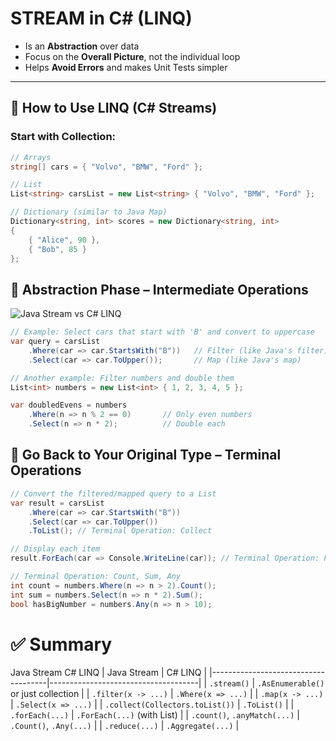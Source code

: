 # STREAM in C# (LINQ)

- Is an **Abstraction** over data  
- Focus on the **Overall Picture**, not the individual loop  
- Helps **Avoid Errors** and makes Unit Tests simpler  

---

## 🔹 How to Use LINQ (C# Streams)

### Start with Collection:

```csharp
// Arrays
string[] cars = { "Volvo", "BMW", "Ford" };

// List
List<string> carsList = new List<string> { "Volvo", "BMW", "Ford" };

// Dictionary (similar to Java Map)
Dictionary<string, int> scores = new Dictionary<string, int>
{
    { "Alice", 90 },
    { "Bob", 85 }
};

```
## 🔸 Abstraction Phase – Intermediate Operations
![Java Stream vs C# LINQ](https://raw.githubusercontent.com/AmirZaafouri/Stream_in_JAVA/main/image-1.png)

```csharp
// Example: Select cars that start with 'B' and convert to uppercase
var query = carsList
    .Where(car => car.StartsWith("B"))   // Filter (like Java's filter)
    .Select(car => car.ToUpper());       // Map (like Java's map)
```
```csharp
// Another example: Filter numbers and double them
List<int> numbers = new List<int> { 1, 2, 3, 4, 5 };

var doubledEvens = numbers
    .Where(n => n % 2 == 0)       // Only even numbers
    .Select(n => n * 2);          // Double each
```

## 🔸 Go Back to Your Original Type – Terminal Operations
```csharp
// Convert the filtered/mapped query to a List
var result = carsList
    .Where(car => car.StartsWith("B"))
    .Select(car => car.ToUpper())
    .ToList(); // Terminal Operation: Collect

// Display each item
result.ForEach(car => Console.WriteLine(car)); // Terminal Operation: ForEach

```
```csharp
// Terminal Operation: Count, Sum, Any
int count = numbers.Where(n => n > 2).Count();
int sum = numbers.Select(n => n * 2).Sum();
bool hasBigNumber = numbers.Any(n => n > 10);
```
# ✅ Summary
Java Stream	C# LINQ
| Java Stream                         | C# LINQ                             |
|-------------------------------------|-------------------------------------|
| `.stream()`                         | `.AsEnumerable()` or just collection |
| `.filter(x -> ...)`                | `.Where(x => ...)`                  |
| `.map(x -> ...)`                   | `.Select(x => ...)`                 |
| `.collect(Collectors.toList())`    | `.ToList()`                         |
| `.forEach(...)`                    | `.ForEach(...)` (with List)         |
| `.count()`, `.anyMatch(...)`       | `.Count()`, `.Any(...)`             |
| `.reduce(...)`                     | `.Aggregate(...)`                   |


